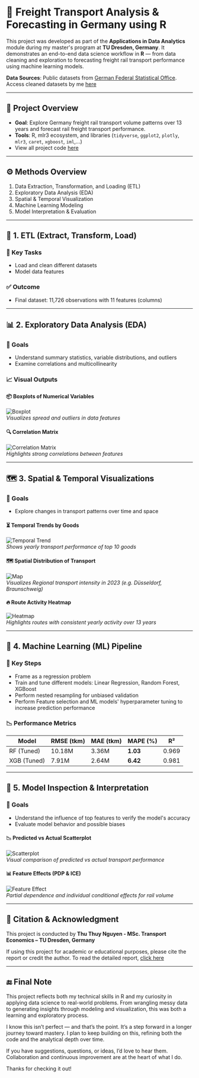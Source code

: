 # 🚆 Freight Transport Analysis & Forecasting in Germany using R

This project was developed as part of the **Applications in Data Analytics** module during my master's program at **TU Dresden, Germany**. 
It demonstrates an end-to-end data science workflow in **R** — from data cleaning and exploration to forecasting freight rail transport performance using machine learning models.

**Data Sources**: Public datasets from [German Federal Statistical Office](https://www.destatis.de/DE/Home/_inhalt.html). Access cleaned datasets by me [here](data)

---

## 📌 Project Overview

- **Goal**: Explore Germany freight rail transport volume patterns over 13 years and forecast rail freight transport performance.
- **Tools**: R, mlr3 ecosystem, and libraries (`tidyverse`, `ggplot2`, `plotly`, `mlr3`, `caret`, `xgboost`, `iml`,...)
- View all project code [here](Project_code_2608.R)
---

## ⚙️ Methods Overview

1. Data Extraction, Transformation, and Loading (ETL)
2. Exploratory Data Analysis (EDA)
3. Spatial & Temporal Visualization
4. Machine Learning Modeling
5. Model Interpretation & Evaluation

---

## 📁 1. ETL (Extract, Transform, Load)
### 🎯 Key Tasks
- Load and clean different datasets
- Model data features

### ✅ Outcome
- Final dataset: 11,726 observations with 11 features (columns)
---

## 📊 2. Exploratory Data Analysis (EDA)
### 🎯 Goals
- Understand summary statistics, variable distributions, and outliers  
- Examine correlations and multicollinearity  

### 📈 Visual Outputs

#### 📦 Boxplots of Numerical Variables  
![Boxplot](visualization/boxplot.png)  
*Visualizes spread and outliers in data features*

#### 🔍 Correlation Matrix  
![Correlation Matrix](visualization/correlation_matrix.png)  
*Highlights strong correlations between features*

---

## 🗺️ 3. Spatial & Temporal Visualizations
### 🎯 Goals
- Explore changes in transport patterns over time and space  

#### ⏳ Temporal Trends by Goods  
![Temporal Trend](visualization/temporal_change.png)  
*Shows yearly transport performance of top 10 goods*

#### 🗺️ Spatial Distribution of Transport  
![Map](visualization/map_graph.png)  
*Visualizes Regional transport intensity in 2023 (e.g. Düsseldorf, Braunschweig)*

#### 🔥 Route Activity Heatmap  
![Heatmap](visualization/heatmap.png)  
*Highlights routes with consistent yearly activity over 13 years*

---

## 🤖 4. Machine Learning (ML) Pipeline
### 🎯 Key Steps
- Frame as a regression problem
- Train and tune different models: Linear Regression, Random Forest, XGBoost
- Perform nested resampling for unbiased validation
- Perform Feature selection and ML models' hyperparameter tuning to increase prediction performance

### 📉 Performance Metrics

| Model        | RMSE (tkm) | MAE (tkm) | MAPE (%) | R²     |
|--------------|------------|-----------|----------|--------|
| RF (Tuned)   | 10.18M     | 3.36M     | **1.03** | 0.969  |
| XGB (Tuned)  | 7.91M      | 2.64M     | **6.42** | 0.981  |

---

## 🧠 5. Model Inspection & Interpretation

### 🎯 Goals
- Understand the influence of top features to verify the model's accuracy 
- Evaluate model behavior and possible biases  

#### 📉 Predicted vs Actual Scatterplot  
![Scatterplot](visualization/scatter_plot.png)  
*Visual comparison of predicted vs actual transport performance*

#### 📊 Feature Effects (PDP & ICE)  
![Feature Effect](visualization/feature_effect.png)  
*Partial dependence and individual conditional effects for rail volume*

---

## 📖 Citation & Acknowledgment

This project is conducted by **Thu Thuy Nguyen - MSc. Transport Economics – TU Dresden, Germany**

If using this project for academic or educational purposes, please cite the report or credit the author.
To read the detailed report, [click here](Detailed_analysis_Report.pdf)

---
## 🔚 Final Note
This project reflects both my technical skills in R and my curiosity in applying data science to real-world problems. From wrangling messy data to generating insights through modeling and visualization, this was both a learning and exploratory process.

I know this isn’t perfect — and that’s the point. It’s a step forward in a longer journey toward mastery. I plan to keep building on this, refining both the code and the analytical depth over time.

If you have suggestions, questions, or ideas, I’d love to hear them. Collaboration and continuous improvement are at the heart of what I do.

Thanks for checking it out!
